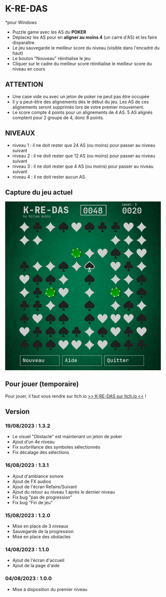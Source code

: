 # K-RE-DAS
*pour Windows
- Puzzle game avec les AS du **POKER**
- Déplacez les AS pour en **aligner au moins 4** (un carré d'AS) et les faire disparaître.
- Le jeu sauvegarde le meilleur score du niveau (visible dans l'encadré du haut)
- Le bouton "Nouveau" réinitialise le jeu
- Cliquer sur le cadre du meilleur score réinitialise le meilleur score du niveau en cours

## ATTENTION
- Une case vide ou avec un jeton de poker ne peut pas être occupée
- Il y a peut-être des alignements dès le début du jeu. Les AS de ces alignements seront supprimés lors de votre premier mouvement.
- Le score compte 4 points pour un alignements de 4 AS. 5 AS alignés comptent pour 2 groupe de 4, donc 8 points.

## NIVEAUX
- niveau 1 : il ne doit rester que 24 AS (ou moins) pour passer au niveau suivant
- niveau 2 : il ne doit rester que 12 AS (ou moins) pour passer au niveau suivant
- niveau 3 : il ne doit rester que 4 AS (ou moins) pour passer au niveau suivant
- niveau 4 : il ne doit rester aucun AS.

## Capture du jeu actuel
![Capture du jeu v1.3.2](https://github.com/gilforge/K-RE-DAS/blob/master/img/K-RE-DAS_obstacles_jetons.png)
## Pour jouer (temporaire)
Pour jouer, il faut vous rendre sur Itch.io [>> K-RE-DAS sur Itch.io <<](https://studiocurieux.itch.io/k-re-das) !

## Version
### 19/08/2023 : 1.3.2
- Le visuel "Obstacle" est maintenant un jeton de poker
- Ajout d'un 4e niveau
- Fix surbrillance des symboles sélectionnés
- Fix décalage des sélections

### 16/08/2023 : 1.3.1
- Ajout d'ambiance sonore
- Ajout de FX audios
- Ajout de l'écran Refaire/Suivant
- Ajout du retour au niveau 1 après le dernier niveau
- Fix bug "pas de progression"
- Fix bug "Fin de jeu"

### 15/08/2023 : 1.2.0
- Mise en place de 3 niveaux
- Sauvegarde de la progression
- Mise en place des obstacles

### 14/08/2023 : 1.1.0
- Ajout de l'écran d'accueil
- Ajout de la page d'aide

### 04/08/2023 : 1.0.0
- Mise à disposition du premier niveau
